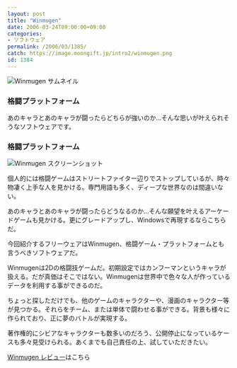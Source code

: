 ```yaml
---
layout: post
title: "Winmugen"
date: 2006-03-24T09:00:00+09:00
categories:
- ソフトウェア
permalink: /2006/03/1385/
catch: https://image.moongift.jp/intro2/winmugen.png
id: 1384
---
```

 ![Winmugen サムネイル](https://image.moongift.jp/intro2/winmugen.t.png "Winmugen サムネイル")
  

### 格闘プラットフォーム
  
あのキャラとあのキャラが闘ったらどちらが強いのか…そんな思いが叶えられそうなソフトウェアです。  
<!--more-->  

### 格闘プラットフォーム
  

![Winmugen スクリーンショット](https://image.moongift.jp/intro2/winmugen.png "Winmugen スクリーンショット")

  

個人的には格闘ゲームはストリートファイター辺りでストップしているが、時々物凄く上手な人を見かける。専門用語も多く、ディープな世界なのは間違いない。

  

あのキャラとあのキャラが闘ったらどうなるのか…そんな願望を叶えるアーケードゲームも見かける。更にグレードアップし、Windowsで再現するならこちらだ。

  

今回紹介するフリーウェアはWinmugen、格闘ゲーム・プラットフォームとも言うべきソフトウェアだ。

  

Winmugenは2Dの格闘技ゲームだ。初期設定ではカンフーマンというキャラが扱える。だが真価はそこではない。Winmugenは世界中で色々な人が作っているデータを利用する事ができるのだ。

  

ちょっと探しただけでも、他のゲームのキャラクターや、漫画のキャラクター等が見つかる。それらをチーム、または単体で闘わせる事ができる。背景も様々に作られており、正に夢のバトルが実現する。

  

著作権的にシビアなキャラクターも数多いのだろう、公開停止になっているケースも多々見受けられる。あくまでも自己責任の上、試していただきたい。

  

[Winmugen レビュー](http://oss.moongift.jp/review/i-1394.html)はこちら

